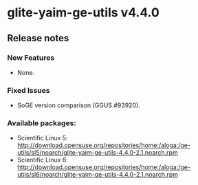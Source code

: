 # glite-yaim-ge-utils v4.4.0

## Release notes 

### New Features
 * None.

### Fixed Issues
 * SoGE version comparison (GGUS #93920).

### Available packages:
 * Scientific Linux 5: http://download.opensuse.org/repositories/home:/aloga:/ge-utils/sl5/noarch/glite-yaim-ge-utils-4.4.0-2.1.noarch.rpm 
 * Scientific Linux 6: http://download.opensuse.org/repositories/home:/aloga:/ge-utils/sl6/noarch/glite-yaim-ge-utils-4.4.0-2.1.noarch.rpm 
